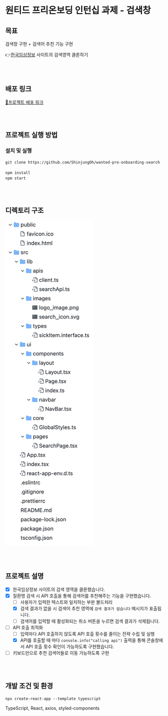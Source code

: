 # 원티드 프리온보딩 인턴십 과제 - 검색창

## 목표

검색창 구현 + 검색어 추천 기능 구현

👉[한국임상정보](https://clinicaltrialskorea.com/) 사이트의 검색영역 클론하기

<br><br>

## 배포 링크
[🎯프로젝트 배포 링크](https://clinquant-gumption-42dd8c.netlify.app/)

<br><br>

## 프로젝트 실행 방법

### 설치 및 실행

```md
git clone https://github.com/ShinjungOh/wanted-pre-onboarding-search 

npm install
npm start
```

<br><br>

## 디렉토리 구조

![](파일구조.png)


<br><br>

## 프로젝트 설명

- [x] 한국임상정보 사이트의 검색 영역을 클론했습니다.
- [x] 질환명 검색 시 API 호출을 통해 검색어를 추천해주는 기능을 구현했습니다.   
  - [ ] 사용자가 입력한 텍스트와 일치하는 부분 볼드처리
  - [x] 검색 결과가 없을 시 검색어 추천 영역에 `검색 결과가 없습니다` 메시지가 표출됩니다.
  - [ ] 검색어를 입력할 때 활성화되는 취소 버튼을 누르면 검색 결과가 삭제됩니다.
- [ ] API 호출 최적화
    - [ ] 입력마다 API 호출하지 않도록 API 호출 횟수를 줄이는 전략 수립 및 실행
    - [x] API를 호출할 때 마다 `console.info("calling api")` 출력을 통해 콘솔창에서 API 호출 횟수 확인이 가능하도록 구현했습니다.
- [ ] 키보드만으로 추천 검색어들로 이동 가능하도록 구현

<br><br>

## 개발 조건 및 환경

`npx create-react-app --template typescript`  

TypeScript, React, axios, styled-components 
